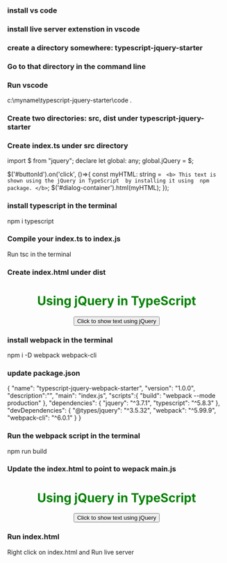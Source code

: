 ### install vs code

### install live server extenstion in vscode

### create a directory somewhere: typescript-jquery-starter

### Go to that directory in the command line

### Run vscode
c:\myname\typescript-jquery-starter\code .

### Create two directories: src, dist under typescript-jquery-starter

### Create index.ts under src directory

import $ from "jquery";
declare let global: any;
global.jQuery = $;

$('#buttonId').on('click', ()=>{
 const myHTML: string = `
              <b>
                This text is shown using
                the jQuery in TypeScript 
                by installing it using 
                npm package.
              </b>`;
    $('#dialog-container').html(myHTML);
});

### install typescript in the terminal
npm i typescript

### Compile your index.ts to index.js
Run tsc in the terminal

### Create index.html under dist
<!DOCTYPE html>
<html lang="en">

<head>
    <meta charset="UTF-8">
    <meta http-equiv="X-UA-Compatible" content="IE=edge" />
    <meta name="viewport" content="width=device-width, initial-scale=1.0">
    <title>Using jQuery in TypeScript</title>
</head>

<body>    
    <div style="text-align: center;">
        <h1 style="color: green;">
            Using jQuery in TypeScript
        </h1>
        <button id="buttonId">
              Click to show text using jQuery
          </button>
        <h3 id="dialog-container"></h3>
    </div>
    <script src="../src/index.js"></script>
</body>

</html>

### install webpack in the terminal
npm i -D webpack webpack-cli

### update package.json
{
  "name": "typescript-jquery-webpack-starter",
  "version": "1.0.0",
  "description":"",
  "main": "index.js",
  "scripts":{
    "build": "webpack --mode production"
  },
  "dependencies": {
    "jquery": "^3.7.1",
    "typescript": "^5.8.3"
  },
  "devDependencies": {
    "@types/jquery": "^3.5.32",
    "webpack": "^5.99.9",
    "webpack-cli": "^6.0.1"
  }
}

### Run the webpack script in the terminal
npm run build

### Update the index.html to point to wepack main.js
<!DOCTYPE html>
<html lang="en">

<head>
    <meta charset="UTF-8">
    <meta http-equiv="X-UA-Compatible" content="IE=edge" />
    <meta name="viewport" content="width=device-width, initial-scale=1.0">
    <title>Using jQuery in TypeScript</title>
</head>

<body>    
    <div style="text-align: center;">
        <h1 style="color: green;">
            Using jQuery in TypeScript
        </h1>
        <button id="buttonId">
              Click to show text using jQuery
          </button>
        <h3 id="dialog-container"></h3>
    </div>
    <script src="./main.js"></script>
</body>

</html>

### Run index.html
Right click on index.html and Run live server